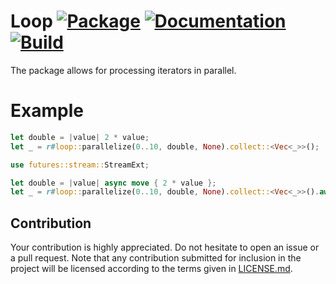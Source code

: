 # Loop [![Package][package-img]][package-url] [![Documentation][documentation-img]][documentation-url] [![Build][build-img]][build-url]

The package allows for processing iterators in parallel.

# Example

```rust
let double = |value| 2 * value;
let _ = r#loop::parallelize(0..10, double, None).collect::<Vec<_>>();
```

```rust
use futures::stream::StreamExt;

let double = |value| async move { 2 * value };
let _ = r#loop::parallelize(0..10, double, None).collect::<Vec<_>>().await;
```

## Contribution

Your contribution is highly appreciated. Do not hesitate to open an issue or a
pull request. Note that any contribution submitted for inclusion in the project
will be licensed according to the terms given in [LICENSE.md](LICENSE.md).

[build-img]: https://github.com/stainless-steel/loop/workflows/build/badge.svg
[build-url]: https://github.com/stainless-steel/loop/actions/workflows/build.yml
[documentation-img]: https://docs.rs/loop/badge.svg
[documentation-url]: https://docs.rs/loop
[package-img]: https://img.shields.io/crates/v/loop.svg
[package-url]: https://crates.io/crates/loop
